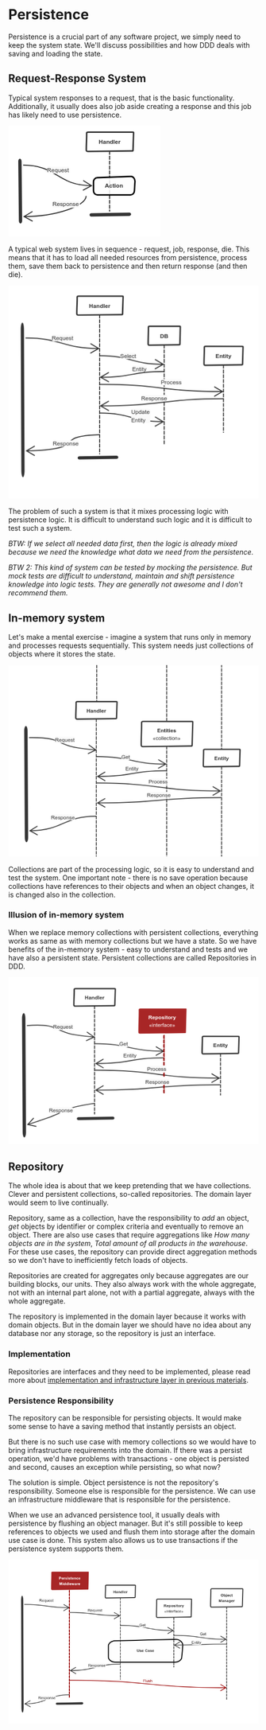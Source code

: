 # Persistence

Persistence is a crucial part of any software project, we simply need to keep the system state.
We'll discuss possibilities and how DDD deals with saving and loading the state.

## Request-Response System

Typical system responses to a request, that is the basic functionality.
Additionally, it usually does also job aside creating a response and this job has likely need to use persistence.

![system creates a response for a request](1-system.png)

A typical web system lives in sequence - request, job, response, die.
This means that it has to load all needed resources from persistence, process them, save them back to persistence and then return response (and then die).

![system have to load for request data, process them, save changes and return a response](2-system.png)

The problem of such a system is that it mixes processing logic with persistence logic.
It is difficult to understand such logic and it is difficult to test such a system.

*BTW: If we select all needed data first, then the logic is already mixed because we need the knowledge what data we need from the persistence.*

*BTW 2:
This kind of system can be tested by mocking the persistence.
But mock tests are difficult to understand, maintain and shift persistence knowledge into logic tests.
They are generally not awesome and I don't recommend them.*

## In-memory system

Let's make a mental exercise - imagine a system that runs only in memory and processes requests sequentially.
This system needs just collections of objects where it stores the state.

![system runs continually, processing of requests uses memory collections and creates a response](3-memory.png)

Collections are part of the processing logic, so it is easy to understand and test the system.
One important note - there is no save operation because collections have references to their objects and when an object changes, it is changed also in the collection.

### Illusion of in-memory system

When we replace memory collections with persistent collections, everything works as same as with memory collections but we have a state.
So we have benefits of the in-memory system - easy to understand and tests and we have also a persistent state.
Persistent collections are called Repositories in DDD.

![request-response system that looks like in-memory but collections are replaced by repositories](4-repository-2.png)

## Repository

The whole idea is about that we keep pretending that we have collections.
Clever and persistent collections, so-called repositories.
The domain layer would seem to live continually.

Repository, same as a collection, have the responsibility to *add* an object, *get* objects by identifier or complex criteria and eventually to remove an object.
There are also use cases that require aggregations like *How many objects are in the system*, *Total amount of all products in the warehouse*.
For these use cases, the repository can provide direct aggregation methods so we don't have to inefficiently fetch loads of objects.

Repositories are created for aggregates only because aggregates are our building blocks, our units.
They also always work with the whole aggregate, not with an internal part alone, not with a partial aggregate, always with the whole aggregate.

The repository is implemented in the domain layer because it works with domain objects.
But in the domain layer we should have no idea about any database nor any storage, so the repository is just an interface.

### Implementation

Repositories are interfaces and they need to be implemented, please read more about [implementation and infrastructure layer in previous materials](/4-implementation/implementation.md#layers).

### Persistence Responsibility

The repository can be responsible for persisting objects.
It would make some sense to have a saving method that instantly persists an object.

But there is no such use case with memory collections so we would have to bring infrastructure requirements into the domain.
If there was a persist operation, we'd have problems with transactions - one object is persisted and second, causes an exception while persisting, so what now?

The solution is simple.
Object persistence is not the repository's responsibility.
Someone else is responsible for the persistence.
We can use an infrastructure middleware that is responsible for the persistence.

When we use an advanced persistence tool, it usually deals with persistence by flushing an object manager.
But it's still possible to keep references to objects we used and flush them into storage after the domain use case is done.
This system also allows us to use transactions if the persistence system supports them.

![infrastructure middleware is responsible for commiting objects used by repositories](5-persistence-2.png)
